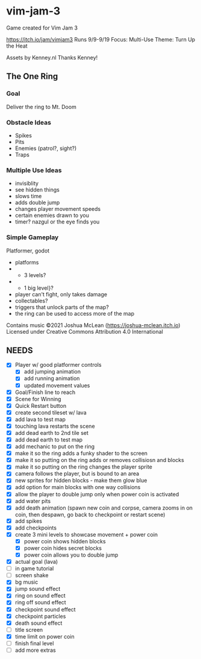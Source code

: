 # vim-jam-3

Game created for Vim Jam 3

https://itch.io/jam/vimjam3
Runs 9/9-9/19
Focus: Multi-Use
Theme: Turn Up the Heat

Assets by Kenney.nl
Thanks Kenney!

## The One Ring

### Goal

Deliver the ring to Mt. Doom

### Obstacle Ideas

- Spikes
- Pits
- Enemies (patrol?, sight?)
- Traps

### Multiple Use Ideas

- invisiblity
- see hidden things
- slows time
- adds double jump
- changes player movement speeds
- certain enemies drawn to you
- timer? nazgul or the eye finds you

### Simple Gameplay

Platformer, godot

- platforms
- - 3 levels?
- - 1 big level}?
- player can't fight, only takes damage
- collectables?
- triggers that unlock parts of the map?
- the ring can be used to access more of the map

Contains music ©2021 Joshua McLean (https://joshua-mclean.itch.io)
Licensed under Creative Commons Attribution 4.0 International

## NEEDS

- [x] Player w/ good platformer controls
  - [x] add jumping animation
  - [x] add running animation
  - [x] updated movement values
- [x] Goal/Finish line to reach
- [x] Scene for Winning
- [x] Quick Restart button
- [x] create second tileset w/ lava
- [x] add lava to test map
- [x] touching lava restarts the scene
- [x] add dead earth to 2nd tile set
- [x] add dead earth to test map
- [x] add mechanic to put on the ring
- [x] make it so the ring adds a funky shader to the screen
- [x] make it so putting on the ring adds or removes collisiosn and blocks
- [x] make it so putting on the ring changes the player sprite
- [x] camera follows the player, but is bound to an area
- [x] new sprites for hidden blocks - make them glow blue
- [x] add option for main blocks with one way collisions
- [x] allow the player to double jump only when power coin is activated
- [x] add water pits
- [x] add death animation (spawn new coin and corpse, camera zooms in on coin, then despawn, go back to checkpoint or restart scene)
- [x] add spikes
- [x] add checkpoints
- [x] create 3 mini levels to showcase movement + power coin
  - [x] power coin shows hidden blocks
  - [x] power coin hides secret blocks
  - [x] power coin allows you to double jump
- [x] actual goal (lava)
- [ ] in game tutorial
- [ ] screen shake
- [x] bg music
- [x] jump sound effect
- [x] ring on sound effect
- [x] ring off sound effect
- [x] checkpoint sound effect
- [x] checkpoint particles
- [x] death sound effect
- [ ] title screen
- [x] time limit on power coin
- [ ] finish final level
- [ ] add more extras
